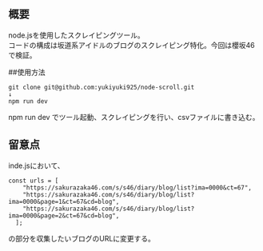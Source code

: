 ## 概要
node.jsを使用したスクレイピングツール。  
コードの構成は坂道系アイドルのブログのスクレイピング特化。今回は櫻坂46で検証。

##使用方法

```
git clone git@github.com:yukiyuki925/node-scroll.git
↓
npm run dev
```
npm run dev でツール起動、スクレイピングを行い、csvファイルに書き込む。

## 留意点

inde.jsにおいて、

```
const urls = [
    "https://sakurazaka46.com/s/s46/diary/blog/list?ima=0000&ct=67",
    "https://sakurazaka46.com/s/s46/diary/blog/list?ima=0000&page=1&ct=67&cd=blog",
    "https://sakurazaka46.com/s/s46/diary/blog/list?ima=0000&page=2&ct=67&cd=blog",
  ];
```
の部分を収集したいブログのURLに変更する。
